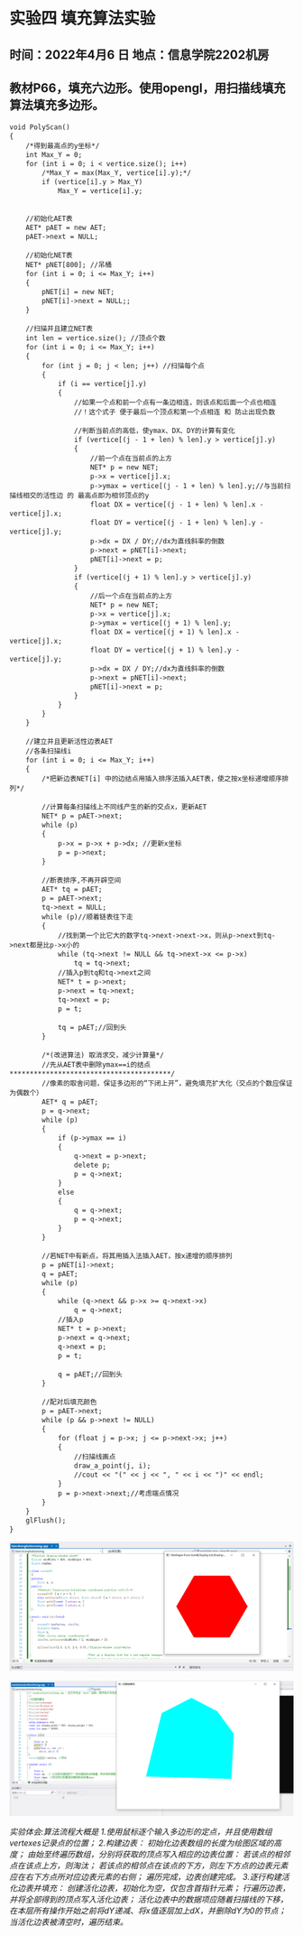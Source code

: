 # 实验四 填充算法实验
## 时间：2022年4月6 日 地点：信息学院2202机房
##  教材P66，填充六边形。使用opengl，用扫描线填充算法填充多边形。
  
```
void PolyScan()
{
	/*得到最高点的y坐标*/
	int Max_Y = 0;
	for (int i = 0; i < vertice.size(); i++)
		/*Max_Y = max(Max_Y, vertice[i].y);*/
		if (vertice[i].y > Max_Y)
			Max_Y = vertice[i].y;


	//初始化AET表
	AET* pAET = new AET;
	pAET->next = NULL;

	//初始化NET表
	NET* pNET[800]; //吊桶
	for (int i = 0; i <= Max_Y; i++)
	{
		pNET[i] = new NET;
		pNET[i]->next = NULL;;
	}

	//扫描并且建立NET表
	int len = vertice.size(); //顶点个数
	for (int i = 0; i <= Max_Y; i++)
	{
		for (int j = 0; j < len; j++) //扫描每个点
		{
			if (i == vertice[j].y)
			{
				//如果一个点和前一个点有一条边相连，则该点和后面一个点也相连
				//！这个式子 便于最后一个顶点和第一个点相连 和 防止出现负数

				//判断当前点的高低，使ymax、DX、DY的计算有变化
				if (vertice[(j - 1 + len) % len].y > vertice[j].y)
				{
					//前一个点在当前点的上方
					NET* p = new NET;
					p->x = vertice[j].x;
					p->ymax = vertice[(j - 1 + len) % len].y;//与当前扫描线相交的活性边 的 最高点即为相邻顶点的y
					float DX = vertice[(j - 1 + len) % len].x - vertice[j].x;
					float DY = vertice[(j - 1 + len) % len].y - vertice[j].y;
					p->dx = DX / DY;//dx为直线斜率的倒数
					p->next = pNET[i]->next;
					pNET[i]->next = p;
				}
				if (vertice[(j + 1) % len].y > vertice[j].y)
				{
					//后一个点在当前点的上方
					NET* p = new NET;
					p->x = vertice[j].x;
					p->ymax = vertice[(j + 1) % len].y;
					float DX = vertice[(j + 1) % len].x - vertice[j].x;
					float DY = vertice[(j + 1) % len].y - vertice[j].y;
					p->dx = DX / DY;//dx为直线斜率的倒数
					p->next = pNET[i]->next;
					pNET[i]->next = p;
				}
			}
		}
	}

	//建立并且更新活性边表AET
	//各条扫描线i
	for (int i = 0; i <= Max_Y; i++)
	{
		/*把新边表NET[i] 中的边结点用插入排序法插入AET表，使之按x坐标递增顺序排列*/

		//计算每条扫描线上不同线产生的新的交点x，更新AET
		NET* p = pAET->next;
		while (p)
		{
			p->x = p->x + p->dx; //更新x坐标
			p = p->next;
		}

		//断表排序,不再开辟空间 
		AET* tq = pAET;
		p = pAET->next;
		tq->next = NULL;
		while (p)//顺着链表往下走
		{
			//找到第一个比它大的数字tq->next->next->x，则从p->next到tq->next都是比p->x小的
			while (tq->next != NULL && tq->next->x <= p->x)
				tq = tq->next;
			//插入p到tq和tq->next之间
			NET* t = p->next;
			p->next = tq->next;
			tq->next = p;
			p = t;

			tq = pAET;//回到头
		}

		/*(改进算法) 取消求交，减少计算量*/
		//先从AET表中删除ymax==i的结点****************************************/
		//像素的取舍问题，保证多边形的“下闭上开”，避免填充扩大化（交点的个数应保证为偶数个）
		AET* q = pAET;
		p = q->next;
		while (p)
		{
			if (p->ymax == i)
			{
				q->next = p->next;
				delete p;
				p = q->next;
			}
			else
			{
				q = q->next;
				p = q->next;
			}
		}

		//若NET中有新点，将其用插入法插入AET，按x递增的顺序排列
		p = pNET[i]->next;
		q = pAET;
		while (p)
		{
			while (q->next && p->x >= q->next->x)
				q = q->next;
			//插入p
			NET* t = p->next;
			p->next = q->next;
			q->next = p;
			p = t;

			q = pAET;//回到头
		}

		//配对后填充颜色
		p = pAET->next;
		while (p && p->next != NULL)
		{
			for (float j = p->x; j <= p->next->x; j++)
			{
				//扫描线画点
				draw_a_point(j, i);
				//cout << "(" << j << ", " << i << ")" << endl;
			}
			p = p->next->next;//考虑端点情况
		}
	}
	glFlush();
}
```

![image](https://github.com/Polaris1491319352/Graphics/blob/main/image/work_4.1.jpg)  
  
![image](https://github.com/Polaris1491319352/Graphics/blob/main/image/work_4.2.jpg)
  
_实验体会:算法流程大概是
1.使用鼠标逐个输入多边形的定点，并且使用数组vertexes记录点的位置；
2.构建边表：
初始化边表数组的长度为绘图区域的高度；
由始至终遍历数组，分别将获取的顶点写入相应的边表位置：
若该点的相邻点在该点上方，则淘汰；
若该点的相邻点在该点的下方，则左下方点的边表元素应在右下方点所对应边表元素的右侧；
遍历完成，边表创建完成。
3.逐行构建活化边表并填充：
创建活化边表，初始化为空，仅包含首指针元素；
行遍历边表，并将全部得到的顶点写入活化边表；
活化边表中的数据项应随着扫描线的下移，在本层所有操作开始之前将dY递减、将x值逐层加上dX，并删除dY为0的节点；
当活化边表被清空时，遍历结束。_
